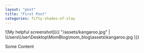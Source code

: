 ```yaml
---
layout: "post"
title: "First Post"
categories: fifty-shades-of-slay 
---
```


![My helpful screenshot]({{ "/assets/kangaroo.jpg" | \Users\User\Desktop\MomBlog\mom_blog\assets\kangaroo.jpg }})


Some Content

